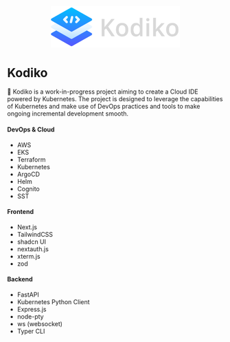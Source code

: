 <p align="center">
  <img src="web/public/kodiko-logo-text.png" alt="kodiko logo" style="width: 300px;"></img>
</p>

# Kodiko

🚀 Kodiko is a work-in-progress project aiming to create a Cloud IDE powered by Kubernetes. The project is designed to leverage the capabilities of Kubernetes and make use of DevOps practices and tools to make ongoing incremental development smooth.

#### DevOps & Cloud
- AWS
- EKS
- Terraform
- Kubernetes
- ArgoCD
- Helm
- Cognito
- SST

#### Frontend
- Next.js
- TailwindCSS
- shadcn UI
- nextauth.js
- xterm.js
- zod

#### Backend
- FastAPI
- Kubernetes Python Client
- Express.js
- node-pty
- ws (websocket)
- Typer CLI
